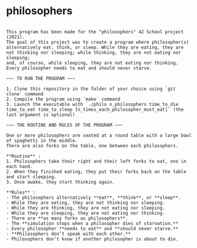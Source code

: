 # philosophers

~~~ INTRO ~~~

This program has been made for the "philosophers" 42 School project (2021).  
The goal of this project was to create a program where philosopher(s) alternatively eat, think, or sleep. While they are eating, they are not thinking nor sleeping; while thinking, they are not eating nor sleeping;
and, of course, while sleeping, they are not eating nor thinking. Every philosopher needs to eat and should never starve.

~~~ TO RUN THE PROGRAM ~~~

1. Clone this repository in the folder of your choice using `git clone` command
2. Compile the program using `make` command
3. Launch the executable with `./philo n_philosophers time_to_die time_to_eat time_to_sleep [n_times_each_philosopher_must_eat]` (the last argument is optional)

~~~ THE ROUTINE AND RULES OF THE PROGRAM ~~~

One or more philosophers are seated at a round table with a large bowl of spaghetti in the middle.  
There are also forks on the table, one between each philosophers.

**Routine** :
1. Philosophers take their right and their left forks to eat, one in each hand.   
2. When they finished eating, they put their forks back on the table and start sleeping.   
3. Once awake, they start thinking again.

**Rules** :
- The philosophers alternatively **eat**, **think**, or **sleep**.   
- While they are eating, they are not thinking nor sleeping.   
- While they are thinking, they are not eating nor sleeping.   
- While they are sleeping, they are not eating nor thinking.   
- There are **as many forks as philosophers**.    
- The **simulation stops when a philosopher dies of starvation.**    
- Every philosopher **needs to eat** and **should never starve.**     
- **Philosophers don’t speak with each other.**     
- Philosophers don’t know if another philosopher is about to die.     
    
